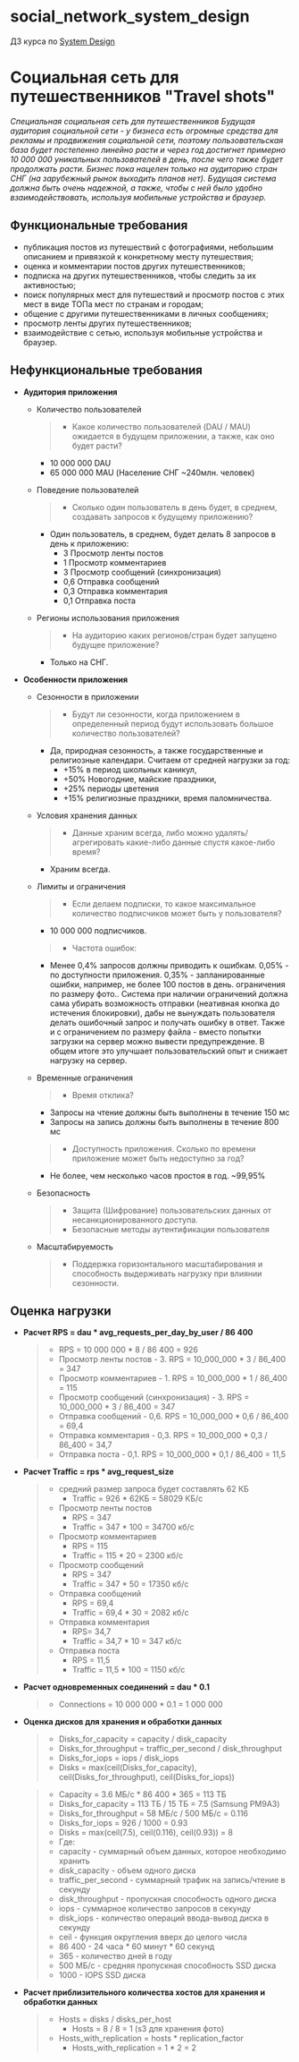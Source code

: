 # social_network_system_design
ДЗ курса по [System Design](https://balun.courses/courses/system_design)
# Социальная сеть для путешественников "Travel shots"
_Специальная социальная сеть для путешественников
Будущая аудитория социальной сети - у бизнеса есть огромные средства для рекламы и продвижения социальной
сети, поэтому пользовательская база будет постепенно линейно расти и через год достигнет примерно 10 000 000 уникальных
пользователей в день, после чего также будет продолжать расти. Бизнес пока нацелен  только на аудиторию стран СНГ
(на зарубежный рынок выходить планов нет). Будущая система должна быть очень надежной, а также, чтобы с ней было удобно
взаимодействовать, используя мобильные устройства и браузер._

## Функциональные требования

- публикация постов из путешествий с фотографиями, небольшим описанием и привязкой к конкретному месту путешествия;
- оценка и комментарии постов других путешественников;
- подписка на других путешественников, чтобы следить за их активностью;
- поиск популярных мест для путешествий и просмотр постов с этих мест в виде ТОПа мест по странам и городам;
- общение с другими путешественниками в личных сообщениях;
- просмотр ленты других путешественников;
- взаимодействие с сетью, используя мобильные устройства и браузер.

## Нефункциональные требования

- **Аудитория приложения**
    - Количество пользователей
      > - Какое количество пользователей (DAU / MAU) ожидается в будущем приложении, а также, как оно будет расти?
        - 10 000 000 DAU
        - 65 000 000 MAU (Население СНГ ~240млн. человек)
      
    - Поведение пользователей

      > - Сколько один пользователь в день будет, в среднем, создавать запросов к будущему приложению?
        - Один пользователь, в среднем, будет делать 8 запросов в день к приложению:
          - 3 Просмотр ленты постов 
          - 1 Просмотр комментариев 
          - 3 Просмотр сообщений (синхронизация)
          - 0,6 Отправка сообщений
          - 0,3 Отправка комментария
          - 0,1 Отправка поста
      >
    - Регионы использования приложения

      > - На аудиторию каких регионов/стран будет запущено будущее приложение?
        - Только на СНГ.
      >
- **Особенности приложения**
    - Сезонности в приложении

      > - Будут ли сезонности, когда приложением в определенный период будут использовать большое количество пользователей?
        - Да, природная сезонность, а также государственные и религиозные календари. 
        Считаем от средней нагрузки за год: 
          - +15% в период школьных каникул, 
          - +50% Новогодние, майские праздники, 
          - +25% периоды цветения 
          - +15% религиозные праздники, время паломничества.
      >
    - Условия хранения данных

      > - Данные храним всегда, либо можно удалять/агрегировать какие-либо данные спустя какое-либо время?
        - Храним всегда.
      >
    - Лимиты и ограничения

      > - Если делаем подписки, то какое максимальное количество подписчиков может быть у пользователя?
        - 10 000 000 подписчиков.
      > - Частота ошибок: 
        - Менее 0,4% запросов должны приводить к ошибкам. 0,05% - по доступности приложения. 0,35% - запланированные ошибки, например,  не более 100 постов в день. ограничения по размеру фото.. Система при наличии ограничений должна сама убирать возможность отправки (неативная кнопка до истечения блокировки), дабы не вынуждать пользователя делать ошибочный запрос и получать ошибку в ответ. Также и с ограничением по размеру файла - вместо попытки загрузки на сервер можно вывести предупреждение.
          В общем итоге это улучшает пользовательский опыт и снижает нагрузку на сервер.

    - Временные ограничения

      > - Время отклика? 
       - Запросы на чтение должны быть выполнены в течение 150 мс
       - Запросы на запись должны быть выполнены в течение 800 мс

      > - Доступность приложения. Сколько по времени приложение может быть недоступно за год?
        - Не более, чем несколько часов простоя в год. ~99,95%
  
    - Безопасность
      > - Защита (Шифрование) пользовательских данных от несанкционированного доступа.
      > - Безопасные методы аутентификации пользователя
    
    - Масштабируемость
      > - Поддержка горизонтального масштабирования и способность выдерживать нагрузку при влиянии сезонности.  

## Оценка нагрузки
- **Расчет RPS = dau * avg_requests_per_day_by_user / 86 400**
    
  > - RPS = 10 000 000 * 8 / 86 400 = 926
  > - Просмотр ленты постов - 3.   RPS = 10_000_000 * 3 / 86_400 = 347
  > - Просмотр комментариев - 1.   RPS = 10_000_000 * 1 / 86_400 = 115
  > - Просмотр сообщений (синхронизация) - 3. RPS = 10_000_000 * 3 / 86_400 = 347
  > - Отправка сообщений - 0,6.    RPS = 10_000_000 * 0,6 / 86_400 = 69,4
  > - Отправка комментария - 0,3.  RPS = 10_000_000 * 0,3 / 86_400 = 34,7
  > - Отправка поста - 0,1.        RPS = 10_000_000 * 0,1 / 86_400 = 11,5

      
- **Расчет Traffic = rps * avg_request_size**
  > - средний размер запроса будет составлять 62 КБ
  >   - Traffic = 926 * 62КБ = 58029 КБ/с
  > - Просмотр ленты постов 
  >   - RPS = 347    
  >   - Traffic = 347 * 100 = 34700 кб/с
  > - Просмотр комментариев 
  >   - RPS = 115    
  >   - Traffic = 115 * 20 = 2300 кб/с
  > - Просмотр сообщений    
  >   - RPS = 347    
  >   - Traffic = 347 * 50 = 17350 кб/с 
  > - Отправка сообщений    
  >   - RPS = 69,4   
  >   - Traffic = 69,4 * 30 = 2082 кб/с 
  > - Отправка комментария  
  >   - RPS= 34,7    
  >   - Traffic = 34,7 * 10 = 347 кб/с 
  > - Отправка поста        
  >   -   RPS = 11,5   
  >   - Traffic = 11,5 * 100 = 1150 кб/с

- **Расчет одновременных соединений = dau * 0.1**
  > - Connections = 10 000 000 * 0.1 = 1 000 000

- **Оценка дисков для хранения и обработки данных**
  > - Disks_for_capacity = capacity / disk_capacity
  > - Disks_for_throughput = traffic_per_second / disk_throughput
  > - Disks_for_iops = iops / disk_iops
  > - Disks = max(ceil(Disks_for_capacity), ceil(Disks_for_throughput), ceil(Disks_for_iops))
  
  > - Сapacity = 3.6 МБ/с * 86 400 * 365 = 113 ТБ
  > - Disks_for_capacity = 113 ТБ / 15 ТБ = 7.5 (Samsung PM9A3)
  > - Disks_for_throughput = 58 МБ/с / 500 МБ/с = 0.116
  > - Disks_for_iops = 926 / 1000 = 0.93
  > - Disks = max(ceil(7.5), ceil(0.116), ceil(0.93)) = 8
  > - Где:
  >  - capacity - суммарный объем данных, которое необходимо хранить
  >  - disk_capacity - объем одного диска
  >  - traffic_per_second - суммарный трафик на запись/чтение в секунду
  >  - disk_throughput - пропускная способность одного диска
  >  - iops - суммарное количество запросов в секунду
  >  - disk_iops - количество операций ввода-вывод диска в секунду
  >  - ceil - функция округления вверх до целого числа
  >  - 86 400 - 24 часа * 60 минут * 60 секунд
  >  - 365 - количество дней в году
  >  - 500 МБ/с - средняя пропускная способность SSD диска
  >  - 1000 - IOPS SSD диска
  
- **Расчет приблизительного количества хостов для хранения и обработки данных**
  > - Hosts = disks / disks_per_host
  >   - Hosts = 8 / 8 = 1    (s3 для хранения фото)
  > - Hosts_with_replication = hosts * replication_factor
  >   - Hosts_with_replication = 1 * 2 = 2